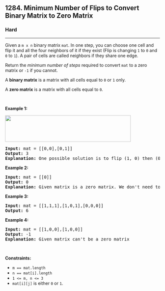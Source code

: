 <h2>1284. Minimum Number of Flips to Convert Binary Matrix to Zero Matrix</h2><h3>Hard</h3><hr><div><p>Given a <code>m x n</code> binary matrix <code>mat</code>. In one step, you can choose one cell and flip it and all the four neighbors of it if they exist (Flip is changing <code>1</code> to <code>0</code> and <code>0</code> to <code>1</code>). A pair of cells are called neighbors if they share one edge.</p>

<p>Return the <em>minimum number of steps</em> required to convert <code>mat</code> to a zero matrix or <code>-1</code> if you cannot.</p>

<p>A <strong>binary matrix</strong> is a matrix with all cells equal to <code>0</code> or <code>1</code> only.</p>

<p>A <strong>zero matrix</strong> is a matrix with all cells equal to <code>0</code>.</p>

<p>&nbsp;</p>
<p><strong>Example 1:</strong></p>
<img alt="" src="https://assets.leetcode.com/uploads/2019/11/28/matrix.png" style="width: 409px; height: 86px;">
<pre style="position: relative;"><strong>Input:</strong> mat = [[0,0],[0,1]]
<strong>Output:</strong> 3
<strong>Explanation:</strong> One possible solution is to flip (1, 0) then (0, 1) and finally (1, 1) as shown.
<div class="open_grepper_editor" title="Edit &amp; Save To Grepper"></div></pre>

<p><strong>Example 2:</strong></p>

<pre style="position: relative;"><strong>Input:</strong> mat = [[0]]
<strong>Output:</strong> 0
<strong>Explanation:</strong> Given matrix is a zero matrix. We don't need to change it.
<div class="open_grepper_editor" title="Edit &amp; Save To Grepper"></div></pre>

<p><strong>Example 3:</strong></p>

<pre style="position: relative;"><strong>Input:</strong> mat = [[1,1,1],[1,0,1],[0,0,0]]
<strong>Output:</strong> 6
<div class="open_grepper_editor" title="Edit &amp; Save To Grepper"></div></pre>

<p><strong>Example 4:</strong></p>

<pre style="position: relative;"><strong>Input:</strong> mat = [[1,0,0],[1,0,0]]
<strong>Output:</strong> -1
<strong>Explanation:</strong> Given matrix can't be a zero matrix
<div class="open_grepper_editor" title="Edit &amp; Save To Grepper"></div></pre>

<p>&nbsp;</p>
<p><strong>Constraints:</strong></p>

<ul>
	<li><code>m == mat.length</code></li>
	<li><code>n == mat[i].length</code></li>
	<li><code>1 &lt;= m, n &lt;= 3</code></li>
	<li><code>mat[i][j]</code> is either <code>0</code> or <code>1</code>.</li>
</ul>
</div>